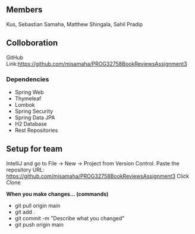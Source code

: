 ## Members
Kus, Sebastian
Samaha, Matthew
Shingala, Sahil Pradip

## Colloboration
GitHub
Link:https://github.com/mjsamaha/PROG32758BookReviewsAssignment3

### Dependencies
- Spring Web
- Thymeleaf
- Lombok
- Spring Security
- Spring Data JPA
- H2 Database
- Rest Repositories







## Setup for team
IntelliJ and go to File → New → Project from Version Control.
Paste the repository URL: https://github.com/mjsamaha/PROG32758BookReviewsAssignment3
Click Clone

**When you make changes... (commands)**
- git pull origin main  
- git add .
- git commit -m "Describe what you changed"
- git push origin main


